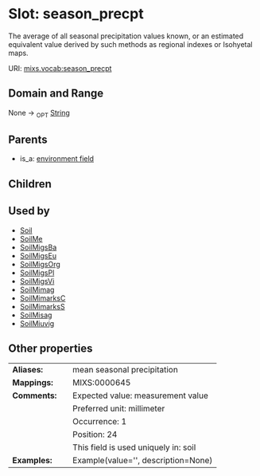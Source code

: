 
# Slot: season_precpt


The average of all seasonal precipitation values known, or an estimated equivalent value derived by such methods as regional indexes or Isohyetal maps.

URI: [mixs.vocab:season_precpt](https://w3id.org/mixs/vocab/season_precpt)


## Domain and Range

None ->  <sub>OPT</sub> [String](types/String.md)

## Parents

 *  is_a: [environment field](environment_field.md)

## Children


## Used by

 * [Soil](Soil.md)
 * [SoilMe](SoilMe.md)
 * [SoilMigsBa](SoilMigsBa.md)
 * [SoilMigsEu](SoilMigsEu.md)
 * [SoilMigsOrg](SoilMigsOrg.md)
 * [SoilMigsPl](SoilMigsPl.md)
 * [SoilMigsVi](SoilMigsVi.md)
 * [SoilMimag](SoilMimag.md)
 * [SoilMimarksC](SoilMimarksC.md)
 * [SoilMimarksS](SoilMimarksS.md)
 * [SoilMisag](SoilMisag.md)
 * [SoilMiuvig](SoilMiuvig.md)

## Other properties

|  |  |  |
| --- | --- | --- |
| **Aliases:** | | mean seasonal precipitation |
| **Mappings:** | | MIXS:0000645 |
| **Comments:** | | Expected value: measurement value |
|  | | Preferred unit: millimeter |
|  | | Occurrence: 1 |
|  | | Position: 24 |
|  | | This field is used uniquely in: soil |
| **Examples:** | | Example(value='', description=None) |

